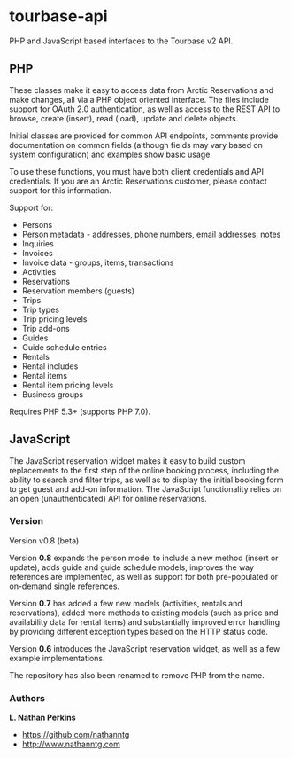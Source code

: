 tourbase-api
==========

PHP and JavaScript based interfaces to the Tourbase v2 API.

PHP
---

These classes make it easy to access data from Arctic Reservations and make changes, all via a
PHP object oriented interface. The files include support for OAuth 2.0 authentication, as well
as access to the REST API to browse, create (insert), read (load), update and delete objects.

Initial classes are provided for common API endpoints, comments provide documentation on common
fields (although fields may vary based on system configuration) and examples show basic usage.

To use these functions, you must have both client credentials and API credentials. If you are
an Arctic Reservations customer, please contact support for this information.

Support for:

* Persons
* Person metadata - addresses, phone numbers, email addresses, notes
* Inquiries
* Invoices
* Invoice data - groups, items, transactions
* Activities
* Reservations
* Reservation members (guests)
* Trips
* Trip types
* Trip pricing levels
* Trip add-ons
* Guides
* Guide schedule entries
* Rentals
* Rental includes
* Rental items
* Rental item pricing levels
* Business groups

Requires PHP 5.3+ (supports PHP 7.0).

JavaScript
----------

The JavaScript reservation widget makes it easy to build custom replacements to the first step
of the online booking process, including the ability to search and filter trips, as well as to
display the initial booking form to get guest and add-on information. The JavaScript
functionality relies on an open (unauthenticated) API for online reservations.

### Version

Version v0.8 (beta)

Version **0.8** expands the person model to include a new method (insert or update),
adds guide and guide schedule models, improves the way references are implemented,
as well as support for both pre-populated or on-demand single references.

Version **0.7** has added a few new models (activities, rentals and reservations), added more
methods to existing models (such as price and availability data for rental items) and
substantially improved error handling by providing different exception types based on
the HTTP status code.

Version **0.6** introduces the JavaScript reservation
widget, as well as a few example implementations.

The repository has also been renamed to remove PHP from the name.

### Authors

**L. Nathan Perkins**

- <https://github.com/nathanntg>
- <http://www.nathanntg.com>
